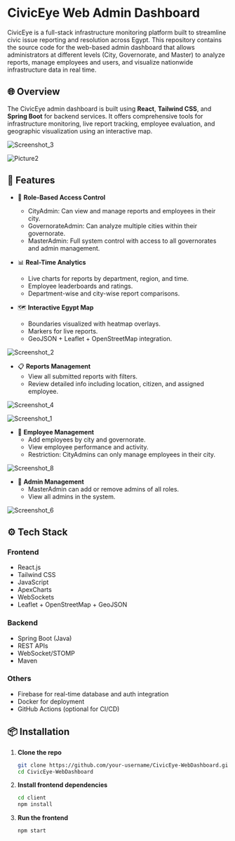 # CivicEye Web Admin Dashboard

CivicEye is a full-stack infrastructure monitoring platform built to streamline civic issue reporting and resolution across Egypt. This repository contains the source code for the web-based admin dashboard that allows administrators at different levels (City, Governorate, and Master) to analyze reports, manage employees and users, and visualize nationwide infrastructure data in real time.

## 🌐 Overview

The CivicEye admin dashboard is built using **React**, **Tailwind CSS**, and **Spring Boot** for backend services. It offers comprehensive tools for infrastructure monitoring, live report tracking, employee evaluation, and geographic visualization using an interactive map.

![Screenshot_3](https://github.com/user-attachments/assets/b91cf1e3-a843-444f-956b-3248f83ad839)

![Picture2](https://github.com/user-attachments/assets/9c419954-8fe5-4d7e-b7c4-5395d8e0bd57)

## 🧩 Features

- 🔐 **Role-Based Access Control**
  - CityAdmin: Can view and manage reports and employees in their city.
  - GovernorateAdmin: Can analyze multiple cities within their governorate.
  - MasterAdmin: Full system control with access to all governorates and admin management.

- 📊 **Real-Time Analytics**
  - Live charts for reports by department, region, and time.
  - Employee leaderboards and ratings.
  - Department-wise and city-wise report comparisons.

- 🗺️ **Interactive Egypt Map**
  - Boundaries visualized with heatmap overlays.
  - Markers for live reports.
  - GeoJSON + Leaflet + OpenStreetMap integration.
  
![Screenshot_2](https://github.com/user-attachments/assets/cdcefcef-90d5-47bb-a1bd-23341e709792)

- 📋 **Reports Management**
  - View all submitted reports with filters.
  - Review detailed info including location, citizen, and assigned employee.

![Screenshot_4](https://github.com/user-attachments/assets/af01239c-8649-4404-a177-7547d10811ac)

![Screenshot_1](https://github.com/user-attachments/assets/77f6f261-f1f5-4517-b21e-49dbc7e25d17)


- 👷 **Employee Management**
  - Add employees by city and governorate.
  - View employee performance and activity.
  - Restriction: CityAdmins can only manage employees in their city.

![Screenshot_8](https://github.com/user-attachments/assets/95a60ebf-f951-42b0-a92a-1872db3065ce)


- 👤 **Admin Management**
  - MasterAdmin can add or remove admins of all roles.
  - View all admins in the system.

![Screenshot_6](https://github.com/user-attachments/assets/cde8af14-6998-478b-8ed0-4a325d2d6bda)


## ⚙️ Tech Stack

### Frontend
- React.js
- Tailwind CSS
- JavaScript
- ApexCharts
- WebSockets
- Leaflet + OpenStreetMap + GeoJSON

### Backend
- Spring Boot (Java)
- REST APIs
- WebSocket/STOMP
- Maven

### Others
- Firebase for real-time database and auth integration
- Docker for deployment
- GitHub Actions (optional for CI/CD)

## 📦 Installation

1. **Clone the repo**
   ```bash
   git clone https://github.com/your-username/CivicEye-WebDashboard.git
   cd CivicEye-WebDashboard
   
2. **Install frontend dependencies**
   ```bash
   cd client
   npm install
   
3. **Run the frontend**
   ```bash
   npm start

